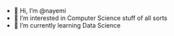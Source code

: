 - 👋 Hi, I’m @nayemi
- 👀 I’m interested in Computer Science stuff of all sorts
- 🌱 I’m currently learning Data Science 


<!---
nayemi/nayemi is a ✨ special ✨ repository because its `README.md` (this file) appears on your GitHub profile.
You can click the Preview link to take a look at your changes.
--->
